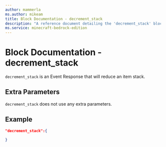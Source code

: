 ```yaml
---
author: mammerla
ms.author: mikeam
title: Block Documentation - decrement_stack
description: "A reference document detailing the 'decrement_stack' block event response"
ms.service: minecraft-bedrock-edition
---
```


# Block Documentation - decrement_stack

`decrement_stack` is an Event Response that will reduce an item stack.

## Extra Parameters

`decrement_stack` does not use any extra parameters.

## Example

```json
"decrement_stack":{

}
```
